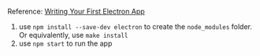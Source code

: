 Reference: [Writing Your First Electron App
](https://electronjs.org/docs/tutorial/first-app)

1. use `npm install --save-dev electron` to create the `node_modules` folder. Or equivalently, use `make install`
2. use `npm start` to run the app
